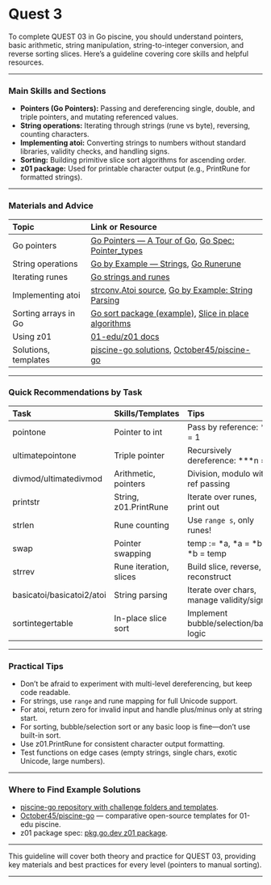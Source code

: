 
# Quest 3

To complete QUEST 03 in Go piscine, you should understand pointers, basic arithmetic, string manipulation, string-to-integer conversion, and reverse sorting slices. Here’s a guideline covering core skills and helpful resources.

***

### Main Skills and Sections

- **Pointers (Go Pointers):** Passing and dereferencing single, double, and triple pointers, and mutating referenced values.
- **String operations:** Iterating through strings (rune vs byte), reversing, counting characters.
- **Implementing atoi:** Converting strings to numbers without standard libraries, validity checks, and handling signs.
- **Sorting:** Building primitive slice sort algorithms for ascending order.
- **z01 package:** Used for printable character output (e.g., PrintRune for formatted strings).

***

### Materials and Advice

| Topic | Link or Resource |
| :-- | :-- |
| Go pointers | [Go Pointers — A Tour of Go](https://tour.golang.org/moretypes/1), [Go Spec: Pointer_types](https://golang.org/ref/spec#Pointer_types) |
| String operations | [Go by Example — Strings](https://gobyexample.com/strings), [Go Runerune](https://tour.golang.org/basics/11) |
| Iterating runes | [Go strings and runes](https://blog.golang.org/strings) |
| Implementing atoi | [strconv.Atoi source](https://golang.org/pkg/strconv/#Atoi), [Go by Example: String Parsing](https://gobyexample.com/string-functions) |
| Sorting arrays in Go | [Go sort package (example)](https://gobyexample.com/sorting-slices), [Slice in place algorithms](https://yourbasic.org/golang/slice-reverse/) |
| Using z01 | [01-edu/z01 docs](https://pkg.go.dev/github.com/01-edu/z01) |
| Solutions, templates | [piscine-go solutions](https://github.com/ealhayki/piscine-go), [October45/piscine-go](https://github.com/October45/piscine-go) |


***

### Quick Recommendations by Task

| Task | Skills/Templates | Tips |
| :-- | :-- | :-- |
| pointone | Pointer to int | Pass by reference: *n = 1 |
| ultimatepointone | Triple pointer | Recursively dereference: ***n = 1 |
| divmod/ultimatedivmod | Arithmetic, pointers | Division, modulo with ref passing |
| printstr | String, z01.PrintRune | Iterate over runes, print out |
| strlen | Rune counting | Use `range s`, only runes! |
| swap | Pointer swapping | temp := *a, *a = *b, *b = temp |
| strrev | Rune iteration, slices | Build slice, reverse, reconstruct |
| basicatoi/basicatoi2/atoi | String parsing | Iterate over chars, manage validity/sign |
| sortintegertable | In-place slice sort | Implement bubble/selection/basic logic |


***

### Practical Tips

- Don’t be afraid to experiment with multi-level dereferencing, but keep code readable.
- For strings, use `range` and rune mapping for full Unicode support.
- For atoi, return zero for invalid input and handle plus/minus only at string start.
- For sorting, bubble/selection sort or any basic loop is fine—don’t use built-in sort.
- Use z01.PrintRune for consistent character output formatting.
- Test functions on edge cases (empty strings, single chars, exotic Unicode, large numbers).

***

### Where to Find Example Solutions

- [piscine-go repository with challenge folders and templates](https://github.com/ealhayki/piscine-go).
- [October45/piscine-go](https://github.com/October45/piscine-go) — comparative open-source templates for 01-edu piscine.
- z01 package spec: [pkg.go.dev z01 package](https://pkg.go.dev/github.com/01-edu/z01).

***

This guideline will cover both theory and practice for QUEST 03, providing key materials and best practices for every level (pointers to manual sorting).

***

